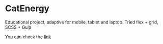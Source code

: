 # CatEnergy

Educational project, adaptive for mobile, tablet and laptop.
Tried flex + grid, SCSS + Gulp

You can check the [link](https://apavlushina.github.io/CatEnergy/)
